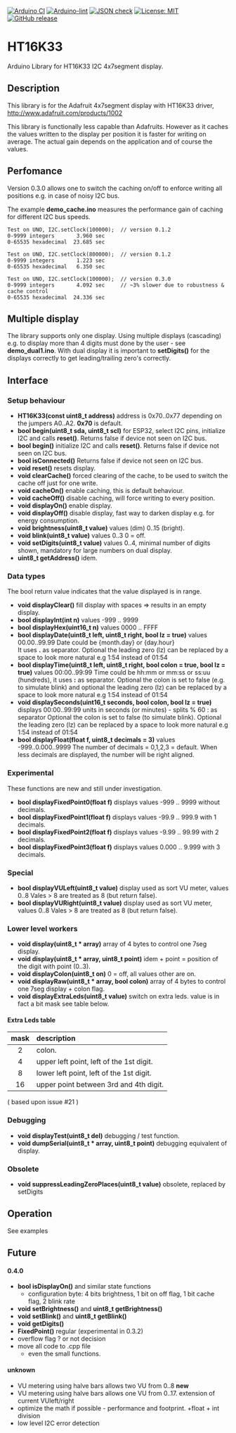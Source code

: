 
[![Arduino CI](https://github.com/RobTillaart/HT16K33/workflows/Arduino%20CI/badge.svg)](https://github.com/marketplace/actions/arduino_ci)
[![Arduino-lint](https://github.com/RobTillaart/HT16K33/actions/workflows/arduino-lint.yml/badge.svg)](https://github.com/RobTillaart/HT16K33/actions/workflows/arduino-lint.yml)
[![JSON check](https://github.com/RobTillaart/HT16K33/actions/workflows/jsoncheck.yml/badge.svg)](https://github.com/RobTillaart/HT16K33/actions/workflows/jsoncheck.yml)
[![License: MIT](https://img.shields.io/badge/license-MIT-green.svg)](https://github.com/RobTillaart/HT16K33/blob/master/LICENSE)
[![GitHub release](https://img.shields.io/github/release/RobTillaart/HT16K33.svg?maxAge=3600)](https://github.com/RobTillaart/HT16K33/releases)


# HT16K33

Arduino Library for HT16K33 I2C 4x7segment display.


## Description

This library is for the Adafruit 4x7segment display with HT16K33 driver,
http://www.adafruit.com/products/1002

This library is functionally less capable than Adafruits. 
However as it caches the values written to the display per position 
it is faster for writing on average. The actual gain depends on the
application and of course the values. 


## Perfomance 

Version 0.3.0 allows one to switch the caching on/off to enforce
writing all positions e.g. in case of noisy I2C bus. 

The example **demo_cache.ino** measures the performance gain of caching 
for different I2C bus speeds. 

```
Test on UNO, I2C.setClock(100000);  // version 0.1.2
0-9999 integers       3.960 sec
0-65535 hexadecimal  23.685 sec

Test on UNO, I2C.setClock(800000);  // version 0.1.2
0-9999 integers       1.223 sec
0-65535 hexadecimal   6.350 sec

Test on UNO, I2C.setClock(100000);  // version 0.3.0
0-9999 integers       4.092 sec     // ~3% slower due to robustness & cache control 
0-65535 hexadecimal  24.336 sec
```


## Multiple display 

The library supports only one display. Using multiple displays (cascading) e.g. to
display more than 4 digits must done by the user - see **demo_dual1.ino**. 
With dual display it is important to **setDigits()** for the displays correctly to
get leading/trailing zero's correctly.


## Interface


### Setup behaviour

- **HT16K33(const uint8_t address)** address is 0x70..0x77 depending on the jumpers A0..A2. **0x70** is default.
- **bool begin(uint8_t sda, uint8_t scl)** for ESP32, select I2C pins, initialize I2C and calls **reset()**. 
Returns false if device not seen on I2C bus.
- **bool begin()** initialize I2C and calls **reset()**.
Returns false if device not seen on I2C bus.
- **bool isConnected()** Returns false if device not seen on I2C bus.
- **void reset()** resets display.
- **void clearCache()** forced clearing of the cache, to be used to switch the cache off just for one write.
- **void cacheOn()** enable caching, this is default behaviour.
- **void cacheOff()** disable caching, will force writing to every position.
- **void displayOn()** enable display.
- **void displayOff()** disable display, fast way to darken display e.g. for energy consumption.
- **void brightness(uint8_t value)** values (dim) 0..15 (bright).
- **void blink(uint8_t value)** values 0..3   0 = off.
- **void setDigits(uint8_t value)** values 0..4, minimal number of digits shown, mandatory for large numbers on dual display.
- **uint8_t getAddress()** idem.


### Data types

The bool return value indicates that the value displayed is in range.

- **void displayClear()** fill display with spaces => results in an empty display.
- **bool displayInt(int n)** values -999 .. 9999
- **bool displayHex(uint16_t n)** values 0000 .. FFFF
- **bool displayDate(uint8_t left, uint8_t right, bool lz = true)** values 00.00..99.99 Date could be {month.day} or {day.hour}  
It uses **.** as separator. Optional the leading zero (lz) 
can be replaced by a space to look more natural e.g 1:54  instead of  01:54
- **bool displayTime(uint8_t left, uint8_t right, bool colon = true, bool lz = true)** values 00:00..99:99 
Time could be hh:mm or mm:ss or ss:uu (hundreds), it uses **:** as separator. 
Optional the colon is set to false (e.g. to simulate blink) and optional the leading zero (lz) 
can be replaced by a space to look more natural e.g 1:54  instead of  01:54
- **void displaySeconds(uint16_t seconds, bool colon, bool lz = true)** displays 00:00..99:99 units in seconds (or minutes) - splits % 60 : as separator
Optional the colon is set to false (to simulate blink). 
Optional the leading zero (lz) can be replaced by a space to look more natural e.g 1:54  instead of 01:54
- **bool displayFloat(float f, uint8_t decimals = 3)** values -999..0.000..9999
The number of decimals = 0,1,2,3 = default. When less decimals are displayed, the number will be right aligned.


### Experimental

These functions are new and still under investigation.

- **bool displayFixedPoint0(float f)** displays values -999  .. 9999 without decimals.
- **bool displayFixedPoint1(float f)** displays values -99.9 .. 999.9 with 1 decimals.
- **bool displayFixedPoint2(float f)** displays values -9.99 .. 99.99 with 2 decimals.
- **bool displayFixedPoint3(float f)** displays values 0.000 .. 9.999 with 3 decimals.


### Special

- **bool displayVULeft(uint8_t value)** display used as sort VU meter, values 0..8  Vales > 8 are treated as 8 (but return false).
- **bool displayVURight(uint8_t value)** display used as sort VU meter, values 0..8 Vales > 8 are treated as 8 (but return false).


### Lower level workers

- **void display(uint8_t \* array)** array of 4 bytes to control one 7seg display.
- **void display(uint8_t \* array, uint8_t point)** idem + point = position of the digit with point (0..3).
- **void displayColon(uint8_t on)** 0 = off, all values other are on.
- **void displayRaw(uint8_t \* array, bool colon)** array of 4 bytes to control one 7seg display + colon flag.
- **void displayExtraLeds(uint8_t value)** switch on extra leds.
value is in fact a bit mask see table below.

#### Extra Leds table

|  mask  |  description  |
|:------:|:--------------|
|   2    | colon.
|   4    | upper left point, left of the 1st digit.
|   8    | lower left point, left of the 1st digit.
|   16   | upper point between 3rd and 4th digit.

( based upon issue #21 )


### Debugging

- **void displayTest(uint8_t del)** debugging / test function.
- **void dumpSerial(uint8_t \* array, uint8_t point)** debugging equivalent of display.


### Obsolete

- **void suppressLeadingZeroPlaces(uint8_t value)** obsolete, replaced by setDigits


## Operation

See examples


## Future

#### 0.4.0

- **bool isDisplayOn()** and similar state functions
  - configuration byte: 4 bits brightness, 1 bit on off flag, 1 bit cache flag, 2 blink rate
- **void setBrightness()** and **uint8_t getBrightness()**
- **void setBlink()** and **uint8_t getBlink()**
- **void getDigits()**
- **FixedPoint()** regular (experimental in 0.3.2)
- overflow flag ? or not decision
- move all code to .cpp file
  - even the small functions.

#### unknown
- VU metering using halve bars allows two VU from 0..8   **new**
- VU metering using halve bars allows one VU from 0..17. extension of current VUleft/right
- optimize the math if possible - performance and footprint. +float + int division
- low level I2C error detection

